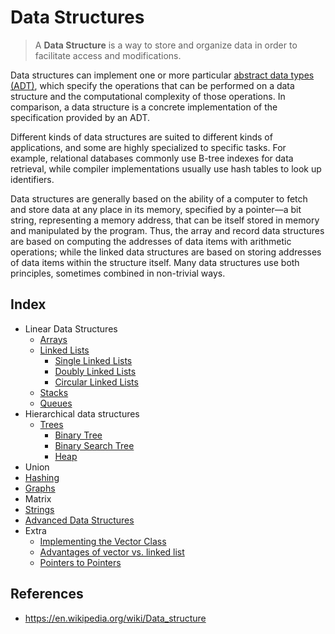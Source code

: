 # Data Structures

> A **Data Structure** is a way to store and organize data in order to facilitate access and modifications.

Data structures can implement one or more particular [abstract data types (ADT)](https://en.wikipedia.org/wiki/Abstract_data_type), which specify the operations that can be performed on a data structure and the computational complexity of those operations. In comparison, a data structure is a concrete implementation of the specification provided by an ADT.

Different kinds of data structures are suited to different kinds of applications, and some are highly specialized to specific tasks. For example, relational databases commonly use B-tree indexes for data retrieval, while compiler implementations usually use hash tables to look up identifiers.

Data structures are generally based on the ability of a computer to fetch and store data at any place in its memory, specified by a pointer—a bit string, representing a memory address, that can be itself stored in memory and manipulated by the program. Thus, the array and record data structures are based on computing the addresses of data items with arithmetic operations; while the linked data structures are based on storing addresses of data items within the structure itself. Many data structures use both principles, sometimes combined in non-trivial ways.

## Index

- Linear Data Structures
    - [Arrays](Arrays)
    - [Linked Lists](Linked%20Lists)
        - [Single Linked Lists](Linked%20Lists/Singly%20Linked%20Lists)
        - [Doubly Linked Lists](Linked%20Lists/Doubly%20Linked%20Lists)
        - [Circular Linked Lists](Linked%20Lists/Circular%20Linked%20Lists)
    - [Stacks](Stack)
    - [Queues](Queue)
- Hierarchical data structures
    - [Trees](Tree%20Based)
        - [Binary Tree](Tree%20Based/Binary%20Tree)
        - [Binary Search Tree](Tree%20Based/Binary%20Search%20Tree)
        - [Heap](Tree%20Based/Heap)
- Union
- [Hashing](Hashing)
- [Graphs](Graphs)
- Matrix
- [Strings](Strings)
- [Advanced Data Structures](Advanced%20Data%20Structures)
- Extra
    - [Implementing the Vector Class](https://secweb.cs.odu.edu/~zeil/cs361/web/website/Lectures/vectorImpl/page/vectorImpl.html)
    - [Advantages of vector vs. linked list](https://stackoverflow.com/a/34171273/6116724)
    - [Pointers to Pointers](https://www.eskimo.com/~scs/cclass/int/sx8.html)

## References

- https://en.wikipedia.org/wiki/Data_structure

